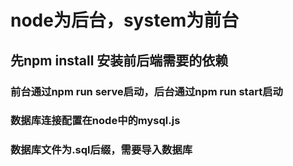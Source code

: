 # node为后台，system为前台
## 先npm install 安装前后端需要的依赖
### 前台通过npm run serve启动，后台通过npm run start启动
### 数据库连接配置在node中的mysql.js
### 数据库文件为.sql后缀，需要导入数据库